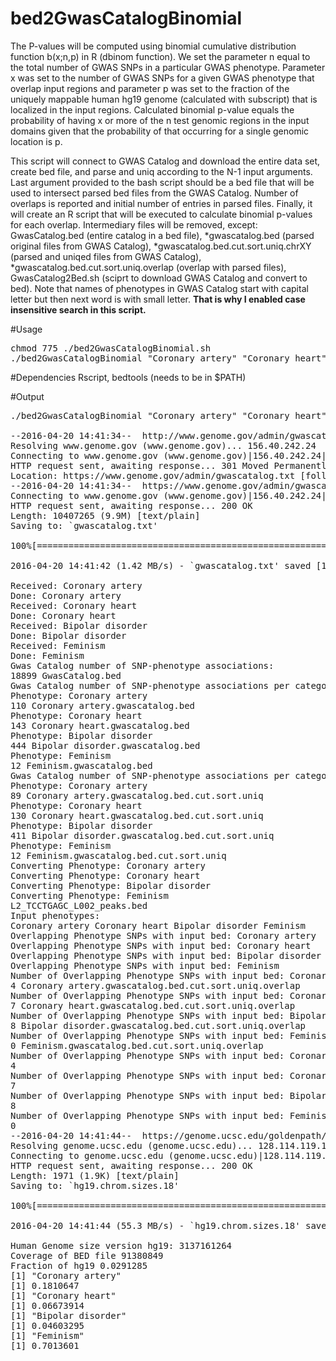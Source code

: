 # bed2GwasCatalogBinomial

The P-values will be computed using binomial cumulative distribution function b(x;n,p) in R (dbinom function). We set the parameter n equal to the total number of GWAS SNPs in a particular GWAS phenotype. Parameter x was set to the number of GWAS SNPs for a given GWAS phenotype that overlap input regions and parameter p was set to the fraction of the uniquely mappable human hg19 genome (calculated with subscript) that is localized in the input regions. Calculated binomial p-value equals the probability of having x or more of the n test genomic regions in the input domains given that the probability of that occurring for a single genomic location is p. 

This script will connect to GWAS Catalog and download the entire data set, create bed file, and parse and uniq according to the N-1 input arguments. Last argument provided to the bash script should be a bed file that will be used to intersect parsed bed files from the GWAS Catalog. Number of overlaps is reported and initial number of entries in parsed files.  Finally, it will create an R script that will be executed to calculate binomial p-values for each overlap. Intermediary files will be removed, except: GwasCatalog.bed (entire catalog in a bed file), \*gwascatalog.bed (parsed original files from GWAS Catalog), \*gwascatalog.bed.cut.sort.uniq.chrXY (parsed and uniqed files from GWAS Catalog), \*gwascatalog.bed.cut.sort.uniq.overlap (overlap with parsed files), GwasCatalog2Bed.sh (sciprt to download GWAS Catalog and convert to bed). Note that names of phenotypes in GWAS Catalog start with capital letter but then next word is with small letter. **That is why I enabled case insensitive search in this script.**

#Usage
<pre>
chmod 775 ./bed2GwasCatalogBinomial.sh
./bed2GwasCatalogBinomial "Coronary artery" "Coronary heart" "Bipolar disorder" "Feminism" L2_TCCTGAGC_L002_peaks.bed 
</pre>

#Dependencies 
Rscript, bedtools (needs to be in $PATH)

#Output
<pre>
./bed2GwasCatalogBinomial "Coronary artery" "Coronary heart" "Bipolar disorder" "Feminism" L2_TCCTGAGC_L002_peaks.bed 

--2016-04-20 14:41:34--  http://www.genome.gov/admin/gwascatalog.txt
Resolving www.genome.gov (www.genome.gov)... 156.40.242.24
Connecting to www.genome.gov (www.genome.gov)|156.40.242.24|:80... connected.
HTTP request sent, awaiting response... 301 Moved Permanently
Location: https://www.genome.gov/admin/gwascatalog.txt [following]
--2016-04-20 14:41:34--  https://www.genome.gov/admin/gwascatalog.txt
Connecting to www.genome.gov (www.genome.gov)|156.40.242.24|:443... connected.
HTTP request sent, awaiting response... 200 OK
Length: 10407265 (9.9M) [text/plain]
Saving to: `gwascatalog.txt'

100%[=======================================================================================================================================================>] 10,407,265  1.49M/s   in 7.0s    

2016-04-20 14:41:42 (1.42 MB/s) - `gwascatalog.txt' saved [10407265/10407265]

Received: Coronary artery
Done: Coronary artery
Received: Coronary heart
Done: Coronary heart
Received: Bipolar disorder
Done: Bipolar disorder
Received: Feminism
Done: Feminism
Gwas Catalog number of SNP-phenotype associations:
18899 GwasCatalog.bed
Gwas Catalog number of SNP-phenotype associations per category:
Phenotype: Coronary artery
110 Coronary artery.gwascatalog.bed
Phenotype: Coronary heart
143 Coronary heart.gwascatalog.bed
Phenotype: Bipolar disorder
444 Bipolar disorder.gwascatalog.bed
Phenotype: Feminism
12 Feminism.gwascatalog.bed
Gwas Catalog number of SNP-phenotype associations per category AFTER REMOVING DUPLICATES:
Phenotype: Coronary artery
89 Coronary artery.gwascatalog.bed.cut.sort.uniq
Phenotype: Coronary heart
130 Coronary heart.gwascatalog.bed.cut.sort.uniq
Phenotype: Bipolar disorder
411 Bipolar disorder.gwascatalog.bed.cut.sort.uniq
Phenotype: Feminism
12 Feminism.gwascatalog.bed.cut.sort.uniq
Converting Phenotype: Coronary artery
Converting Phenotype: Coronary heart
Converting Phenotype: Bipolar disorder
Converting Phenotype: Feminism
L2_TCCTGAGC_L002_peaks.bed
Input phenotypes:
Coronary artery Coronary heart Bipolar disorder Feminism
Overlapping Phenotype SNPs with input bed: Coronary artery
Overlapping Phenotype SNPs with input bed: Coronary heart
Overlapping Phenotype SNPs with input bed: Bipolar disorder
Overlapping Phenotype SNPs with input bed: Feminism
Number of Overlapping Phenotype SNPs with input bed: Coronary artery
4 Coronary artery.gwascatalog.bed.cut.sort.uniq.overlap
Number of Overlapping Phenotype SNPs with input bed: Coronary heart
7 Coronary heart.gwascatalog.bed.cut.sort.uniq.overlap
Number of Overlapping Phenotype SNPs with input bed: Bipolar disorder
8 Bipolar disorder.gwascatalog.bed.cut.sort.uniq.overlap
Number of Overlapping Phenotype SNPs with input bed: Feminism
0 Feminism.gwascatalog.bed.cut.sort.uniq.overlap
Number of Overlapping Phenotype SNPs with input bed: Coronary artery
4
Number of Overlapping Phenotype SNPs with input bed: Coronary heart
7
Number of Overlapping Phenotype SNPs with input bed: Bipolar disorder
8
Number of Overlapping Phenotype SNPs with input bed: Feminism
0
--2016-04-20 14:41:44--  https://genome.ucsc.edu/goldenpath/help/hg19.chrom.sizes
Resolving genome.ucsc.edu (genome.ucsc.edu)... 128.114.119.134, 128.114.119.132, 128.114.119.131, ...
Connecting to genome.ucsc.edu (genome.ucsc.edu)|128.114.119.134|:443... connected.
HTTP request sent, awaiting response... 200 OK
Length: 1971 (1.9K) [text/plain]
Saving to: `hg19.chrom.sizes.18'

100%[=======================================================================================================================================================>] 1,971       --.-K/s   in 0s      

2016-04-20 14:41:44 (55.3 MB/s) - `hg19.chrom.sizes.18' saved [1971/1971]

Human Genome size version hg19: 3137161264
Coverage of BED file 91380849
Fraction of hg19 0.0291285
[1] "Coronary artery"
[1] 0.1810647
[1] "Coronary heart"
[1] 0.06673914
[1] "Bipolar disorder"
[1] 0.04603295
[1] "Feminism"
[1] 0.7013601
</pre>
